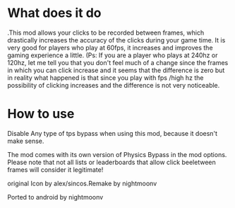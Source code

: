 
 
 
# What does it do



.This mod allows your clicks to be recorded between frames, which drastically increases the accuracy of the clicks during your game time. It is very good for players who play at 60fps, it increases and improves the gaming experience a little. (Ps: If you are a player who plays at 240hz or 120hz, let me tell you that you don't feel much of a change since the frames in which you can click increase and it seems that the difference is zero but in reality what happened is that since you play with fps /high hz the possibility of clicking increases and the difference is not very noticeable.



# How to use

Disable Any type of tps bypass when using this mod, because it doesn't make sense.



The mod comes with its own version of Physics Bypass in the mod options. Please note that not all lists or leaderboards that allow click beeletween frames will consider it legitimate!


original Icon by alex/sincos.Remake by nightmoonv

Ported to android by nightmoonv

